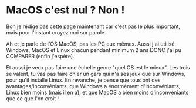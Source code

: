 # MacOS c'est nul ? Non !

Bon je rédige pas cette page maintenant car c'est pas le plus important, mais pour l'instant croyez moi sur parole.

Ah et je parle de l'OS MacOS, pas les PC eux mêmes. Aussi j'ai utilisé Windows, MacOS et Linux chacun pendant minimum 2 ans DONC j'ai pu COMPARER (enfin j'espère).

Et aussi je veux pas faire une échelle genre "quel OS est le mieux". Les trois se valent, tu vas pas faire chier un gars qui n'a ses jeux que sur Windows, pour qu'il installe Linux. En revanche, je pense que tous ont des avantages/inconvéniants, que Windows a énormément d'inconvéniants, Linux bien moins (mais il en a), et que MacOS a bien moins d'inconvéniants que ce que l'on croit !

